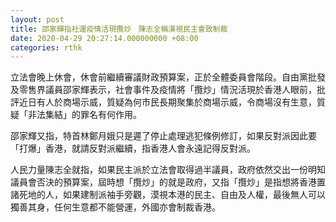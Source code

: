 ```yaml
---
layout: post
title: 邵家輝指社運疫情活現攬炒　陳志全稱漠視民主會致制裁
date: 2020-04-29 20:27:14.000000000 +08:00
categories: rthk
---
```


立法會晚上休會，休會前繼續審議財政預算案，正於全體委員會階段。自由黨批發及零售界議員邵家輝表示，社會事件及疫情將「攬炒」情況活現於香港人眼前，批評近日有人於商場示威，質疑為何市民長期聚集於商場示威，令商場沒有生意，質疑「非法集結」的罪名有何作用。

邵家輝又指，特首林鄭月娥只是遲了停止處理逃犯條例修訂，如果反對派因此要「打爆」香港，就請反對派繼續，指香港人會永遠記得反對派。

人民力量陳志全就指，如果民主派於立法會取得過半議員，政府依然交出一份明知議員會否決的預算案，屆時想「攬炒」的就是政府，又指「攬炒」是指想將香港置諸死地的人，如果建制派袖手旁觀，漠視本港的民主、自由及人權，最後無人可以獨善其身，任何生意都不能營運，外國亦會制裁香港。
